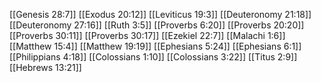 [[Genesis 28:7]]
[[Exodus 20:12]]
[[Leviticus 19:3]]
[[Deuteronomy 21:18]]
[[Deuteronomy 27:16]]
[[Ruth 3:5]]
[[Proverbs 6:20]]
[[Proverbs 20:20]]
[[Proverbs 30:11]]
[[Proverbs 30:17]]
[[Ezekiel 22:7]]
[[Malachi 1:6]]
[[Matthew 15:4]]
[[Matthew 19:19]]
[[Ephesians 5:24]]
[[Ephesians 6:1]]
[[Philippians 4:18]]
[[Colossians 1:10]]
[[Colossians 3:22]]
[[Titus 2:9]]
[[Hebrews 13:21]]
